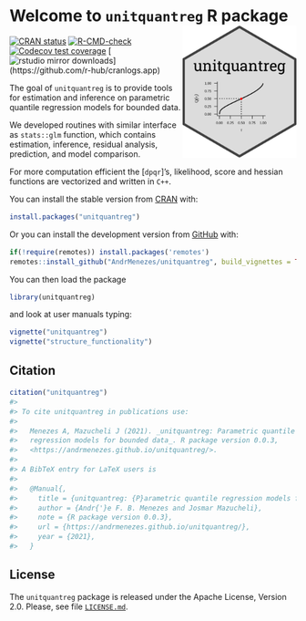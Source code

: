 
<!-- README.md is generated from README.Rmd. Please edit that file -->

# Welcome to `unitquantreg` R package <img src="man/figures/unitquantreg_hex.png" align="right" alt="" width="200">

<!-- badges: start -->

[![CRAN
status](https://www.r-pkg.org/badges/version/unitquantreg)](https://CRAN.R-project.org/package=unitquantreg)
[![R-CMD-check](https://github.com/AndrMenezes/unitquantreg/actions/workflows/R-CMD-check.yaml/badge.svg)](https://github.com/AndrMenezes/unitquantreg/actions/workflows/R-CMD-check.yaml)
[![Codecov test
coverage](https://codecov.io/gh/AndrMenezes/unitquantreg/branch/main/graph/badge.svg)](https://app.codecov.io/gh/AndrMenezes/unitquantreg?branch=main)
[![rstudio mirror
downloads](https://cranlogs.r-pkg.org/badges/grand-total/unitquantreg?)](https://github.com/r-hub/cranlogs.app)
<!-- badges: end -->

The goal of `unitquantreg` is to provide tools for estimation and
inference on parametric quantile regression models for bounded data.

We developed routines with similar interface as `stats::glm` function,
which contains estimation, inference, residual analysis, prediction, and
model comparison.

For more computation efficient the \[`dpqr`\]’s, likelihood, score and
hessian functions are vectorized and written in `C++`.

You can install the stable version from
[CRAN](https://CRAN.R-project.org/package=unitquantreg) with:

``` r
install.packages("unitquantreg")
```

Or you can install the development version from
[GitHub](https://github.com/) with:

``` r
if(!require(remotes)) install.packages('remotes')
remotes::install_github("AndrMenezes/unitquantreg", build_vignettes = TRUE)
```

You can then load the package

``` r
library(unitquantreg)
```

and look at user manuals typing:

``` r
vignette("unitquantreg")
vignette("structure_functionality")
```

## Citation

``` r
citation("unitquantreg")
#> 
#> To cite unitquantreg in publications use:
#> 
#>   Menezes A, Mazucheli J (2021). _unitquantreg: Parametric quantile
#>   regression models for bounded data_. R package version 0.0.3,
#>   <https://andrmenezes.github.io/unitquantreg/>.
#> 
#> A BibTeX entry for LaTeX users is
#> 
#>   @Manual{,
#>     title = {unitquantreg: {P}arametric quantile regression models for bounded data},
#>     author = {Andr{'}e F. B. Menezes and Josmar Mazucheli},
#>     note = {R package version 0.0.3},
#>     url = {https://andrmenezes.github.io/unitquantreg/},
#>     year = {2021},
#>   }
```

## License

The `unitquantreg` package is released under the Apache License, Version
2.0. Please, see file
[`LICENSE.md`](https://github.com/AndrMenezes/unitquantreg/blob/master/LICENSE.md).
